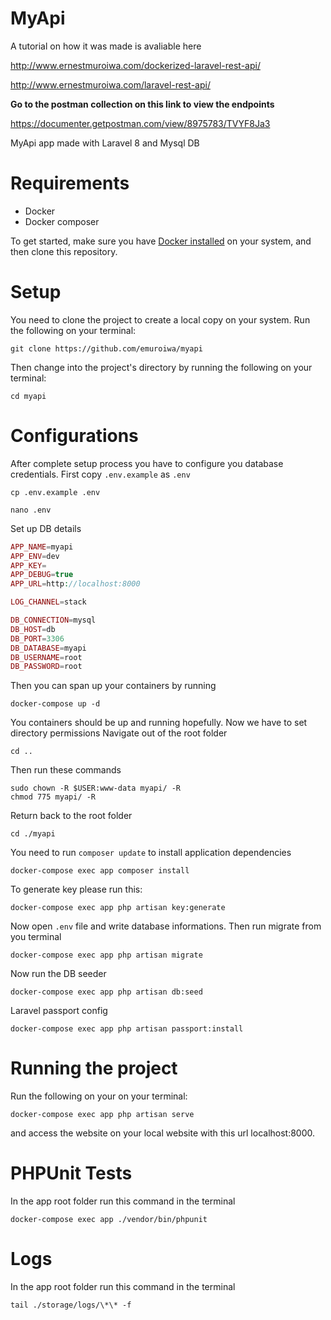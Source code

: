 # MyApi

A tutorial on how it was made is avaliable here

http://www.ernestmuroiwa.com/dockerized-laravel-rest-api/

http://www.ernestmuroiwa.com/laravel-rest-api/

**Go to the postman collection on this link to view the endpoints**

https://documenter.getpostman.com/view/8975783/TVYF8Ja3

MyApi app made with Laravel 8 and Mysql DB

# Requirements

-   Docker
-   Docker composer

To get started, make sure you have [Docker installed](https://docs.docker.com/docker-for-linux/install/) on your system, and then clone this repository.

# Setup

You need to clone the project to create a local copy on your system.
Run the following on your terminal:

```
git clone https://github.com/emuroiwa/myapi
```

Then change into the project's directory by running the following on your terminal:

```
cd myapi

```

# Configurations

After complete setup process you have to configure you database credentials. First copy `.env.example` as `.env`

```shell
cp .env.example .env
```

```shell
nano .env
```

Set up DB details

```php
APP_NAME=myapi
APP_ENV=dev
APP_KEY=
APP_DEBUG=true
APP_URL=http://localhost:8000

LOG_CHANNEL=stack

DB_CONNECTION=mysql
DB_HOST=db
DB_PORT=3306
DB_DATABASE=myapi
DB_USERNAME=root
DB_PASSWORD=root
```

Then you can span up your containers by running

```shell
docker-compose up -d
```

You containers should be up and running hopefully. Now we have to set directory permissions
Navigate out of the root folder

```shell
cd ..
```

Then run these commands

```shell
sudo chown -R $USER:www-data myapi/ -R
chmod 775 myapi/ -R
```

Return back to the root folder

```shell
cd ./myapi
```

You need to run `composer update` to install application dependencies

```shell
docker-compose exec app composer install
```

To generate key please run this:

```
docker-compose exec app php artisan key:generate
```

Now open `.env` file and write database informations. Then run migrate from you terminal

```shell
docker-compose exec app php artisan migrate
```

Now run the DB seeder

```shell
docker-compose exec app php artisan db:seed
```

Laravel passport config

```shell
docker-compose exec app php artisan passport:install
```

# Running the project

Run the following on your on your terminal:

```
docker-compose exec app php artisan serve
```

and access the website on your local website with this url localhost:8000.

# PHPUnit Tests

In the app root folder run this command in the terminal

```shell
docker-compose exec app ./vendor/bin/phpunit
```

# Logs

In the app root folder run this command in the terminal

```shell
tail ./storage/logs/\*\* -f
```
